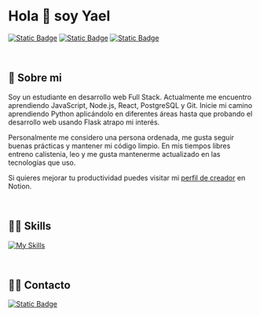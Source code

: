 # Hola 👋 soy Yael

[![Static Badge](https://img.shields.io/badge/Twitter-%40yaelmolineroo-1DA1F2?style=flat-square&logo=twitter&logoColor=white&labelColor=101010)](https://twitter.com/yaelmolineroo)
[![Static Badge](https://img.shields.io/badge/LinkedIn-Yael_Molinero-0E76E8?style=flat-square&logo=linkedin&logoColor=white&labelColor=101010)](https://www.linkedin.com/in/yaelmolinero/)
[![Static Badge](https://img.shields.io/badge/Notion-%40y.molinero-white?style=flat-square&logo=notion&logoColor=white&labelColor=101010)](https://www.notion.so/@ymolinero)

<br>

## 📖 Sobre mi
Soy un estudiante en desarrollo web Full Stack. Actualmente me encuentro aprendiendo JavaScript, Node.js, React, PostgreSQL y Git.
Inicie mi camino aprendiendo Python aplicándolo en diferentes áreas hasta que probando el desarrollo web usando Flask atrapo mi interés.

Personalmente me considero una persona ordenada, me gusta seguir buenas prácticas y mantener mi código limpio. En mis tiempos libres entreno calistenia, leo y me gusta mantenerme actualizado en las tecnologías que uso.

Si quieres mejorar tu productividad puedes visitar mi [perfil de creador](https://www.notion.so/@ymolinero) en Notion.

<br>

## 👨‍💻 Skills
[![My Skills](https://skillicons.dev/icons?i=python,flask,html,css,javascript,nodejs,react,tailwind,postgresql,sqlite,postman,git,github,bash,vscode,notion)](https://skillicons.dev)

<br>

## 🙋‍♂️ Contacto
<!--[![Static Badge](https://img.shields.io/badge/Twitter-%40yaelmolinoeroo-1DA1F2?style=for-the-badge&logo=twitter&logoColor=white&labelColor=101010)](https://twitter.com/yaelmolineroo)
[![Static Badge](https://img.shields.io/badge/LinkedIn-yaelmolinoero-0E76E8?style=for-the-badge&logo=linkedin&logoColor=white&labelColor=101010)](https://www.linkedin.com/in/yaelmolinero/)
[![Static Badge](https://img.shields.io/badge/Notion-%40y.molinero-white?style=for-the-badge&logo=notion&logoColor=white&labelColor=101010)](https://www.notion.so/@ymolinero) -->

[![Static Badge](https://img.shields.io/badge/Email-y.molinero20%40gmail.com-D14836?style=for-the-badge&logo=gmail&logoColor=white&labelColor=101010)](mailto:y.molinero20@gmail.com)
